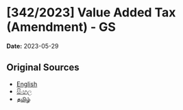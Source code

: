 # [342/2023] Value Added Tax (Amendment) - GS

**Date:** 2023-05-29

## Original Sources

- [English](https://documents.gov.lk/view/bills/2023/5/342-2023_E.pdf)
- [සිංහල](https://documents.gov.lk/view/bills/2023/5/342-2023_S.pdf)
- [தமிழ்](https://documents.gov.lk/view/bills/2023/5/342-2023_T.pdf)

